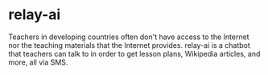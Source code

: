 # relay-ai
Teachers in developing countries often don't have access to the Internet nor the teaching materials that the Internet provides. relay-ai is a chatbot that teachers can talk to in order to get lesson plans, Wikipedia articles, and more, all via SMS.
